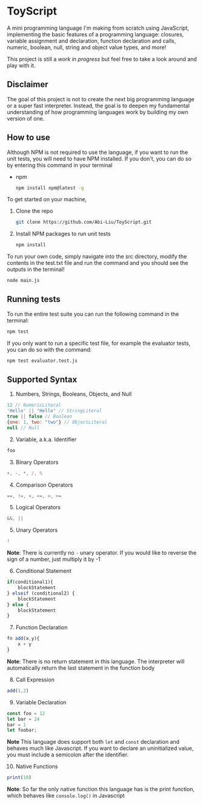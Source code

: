 # ToyScript

A mini programming language I'm making from scratch using JavaScript, implementing the basic features of a programming language: closures, variable assignment and declaration, function declaration and calls, numeric, boolean, null, string and object value types, and more!

This project is still a *work in progress* but feel free to take a look around and play with it.

## Disclaimer

The goal of this project is not to create the next big programming language or a super fast interpreter. Instead, the goal is to deepen my fundamental understanding of how programming languages work by building my own version of one.

## How to use

Although NPM is not required to use the language, if you want to run the unit tests, you will need to have NPM installed. If you don't, you can do so by entering this command in your terminal

- npm
  ```sh
  npm install npm@latest -g
  ```

To get started on your machine,

1. Clone the repo
   ```sh
   git clone https://github.com/Abi-Liu/ToyScript.git
   ```
2. Install NPM packages to run unit tests
   ```sh
   npm install
   ```
To run your own code, simply navigate into the src directory, modify the contents in the test.txt file and run the command and you should see the outputs in the terminal!

```sh
node main.js
```

## Running tests

To run the entire test suite you can run the following command in the terminal:

```sh
npm test
```

If you only want to run a specific test file, for example the evaluator tests, you can do so with the command:

```sh
npm test evaluator.test.js
```

## Supported Syntax

1. Numbers, Strings, Booleans, Objects, and Null

```javascript
12 // NumericLiteral
'Hello' || "Hello" // StringLiteral
true || false // Boolean
{one: 1, two: "two"} // ObjectLiteral
null // Null
```

2. Variable, a.k.a. Identifier

```javascript
foo
```

3. Binary Operators

```javascript
+, -, *, /, %
```

4. Comparison Operators

```javascript
==, !=, <, <=, >, >=
```

5. Logical Operators

```javascript
&&, ||
```

5. Unary Operators

```javascript
!
```
**Note**: There is currently no `-` unary operator. If you would like to reverse the sign of a number, just multiply it by -1

6. Conditional Statement

```javascript
if(conditional1){
    blockStatement
} elseif (conditional2) {
    blockStatement
} else {
    blockStatement
}
```

7. Function Declaration

```javascript
fn add(x,y){
    x + y
}
```

**Note**: There is no return statement in this language. The interpreter will automatically return the last statement in the function body

8. Call Expression

```javascript
add(1,2)
```

9. Variable Declaration

```javascript
const foo = 12
let bar = 24
bar = 1
let foobar;
```

**Note** This language does support both `let` and `const` declaration and behaves much like Javascript. If you want to declare an uninitialized value, you must include a semicolon after the identifier.

10. Native Functions

```javascript
print(10)
```

**Note**: So far the only native function this language has is the print function, which behaves like `console.log()` in Javascript